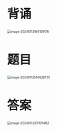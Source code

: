 # 背诵

<img src="https://cvp.oss-cn-shanghai.aliyuncs.com/picgo/202401131641267.png" alt="image-20240113164109176" style="zoom:50%;" />



# 题目

<img src="https://cvp.oss-cn-shanghai.aliyuncs.com/picgo/202401121408834.png" alt="image-20240112140826735" style="zoom:50%;" />



# 答案

<img src="https://cvp.oss-cn-shanghai.aliyuncs.com/picgo/202401132111689.png" alt="image-20240113211105462" style="zoom:50%;" />


